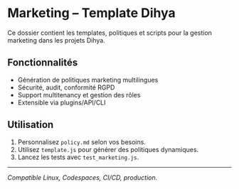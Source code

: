 # Marketing – Template Dihya

Ce dossier contient les templates, politiques et scripts pour la gestion marketing dans les projets Dihya.

## Fonctionnalités
- Génération de politiques marketing multilingues
- Sécurité, audit, conformité RGPD
- Support multitenancy et gestion des rôles
- Extensible via plugins/API/CLI

## Utilisation
1. Personnalisez `policy.md` selon vos besoins.
2. Utilisez `template.js` pour générer des politiques dynamiques.
3. Lancez les tests avec `test_marketing.js`.

---
*Compatible Linux, Codespaces, CI/CD, production.*
